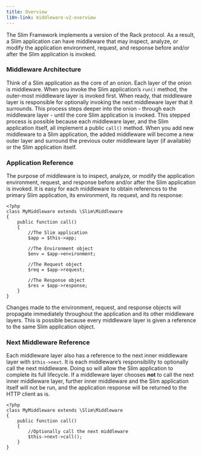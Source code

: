 ```yaml
---
title: Overview
l10n-link: middleware-v2-overview
---
```

The Slim Framework implements a version of the Rack protocol. As a result, a Slim application can have middleware
that may inspect, analyze, or modify the application environment, request, and response before and/or after the
Slim application is invoked.

### Middleware Architecture

Think of a Slim application as the core of an onion. Each layer of the onion is middleware. When you invoke the
Slim application’s `run()` method, the outer-most middleware layer is invoked first. When ready, that middleware
layer is responsible for optionally invoking the next middleware layer that it surrounds. This process steps deeper
into the onion - through each middleware layer - until the core Slim application is invoked. This stepped process
is possible because each middleware layer, and the Slim application itself, all implement a public `call()` method.
When you add new middleware to a Slim application, the added middleware will become a new outer layer and surround
the previous outer middleware layer (if available) or the Slim application itself.

### Application Reference

The purpose of middleware is to inspect, analyze, or modify the application environment, request, and response
before and/or after the Slim application is invoked. It is easy for each middleware to obtain references to the
primary Slim application, its environment, its request, and its response:

    <?php
    class MyMiddleware extends \Slim\Middleware
    {
        public function call()
        {
            //The Slim application
            $app = $this->app;

            //The Environment object
            $env = $app->environment;

            //The Request object
            $req = $app->request;

            //The Response object
            $res = $app->response;
        }
    }

Changes made to the environment, request, and response objects will propagate immediately throughout the application
and its other middleware layers. This is possible because every middleware layer is given a reference to the same
Slim application object.

### Next Middleware Reference

Each middleware layer also has a reference to the next inner middleware layer with `$this->next`. It is each
middleware’s responsibility to optionally call the next middleware. Doing so will allow the Slim application
to complete its full lifecycle. If a middleware layer chooses **not** to call the next inner middleware layer,
further inner middleware and the Slim application itself will not be run, and the application response will
be returned to the HTTP client as is.

    <?php
    class MyMiddleware extends \Slim\Middleware
    {
        public function call()
        {
            //Optionally call the next middleware
            $this->next->call();
        }
    }

